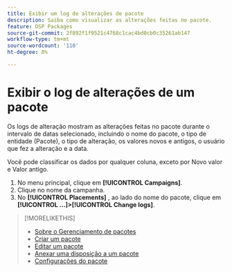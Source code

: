 ```yaml
---
title: Exibir um log de alterações de pacote
description: Saiba como visualizar as alterações feitas no pacote.
feature: DSP Packages
source-git-commit: 2f892f1f9521c4768c1cac4bd0cb0c35261ab147
workflow-type: tm+mt
source-wordcount: '110'
ht-degree: 0%

---
```


# Exibir o log de alterações de um pacote

Os logs de alteração mostram as alterações feitas no pacote durante o intervalo de datas selecionado, incluindo o nome do pacote, o tipo de entidade (Pacote), o tipo de alteração, os valores novos e antigos, o usuário que fez a alteração e a data.

Você pode classificar os dados por qualquer coluna, exceto por Novo valor e Valor antigo.

1. No menu principal, clique em **[!UICONTROL Campaigns]**.
1. Clique no nome da campanha.
1. No **[!UICONTROL Placements]** , ao lado do nome do pacote, clique em  **[!UICONTROL ...]>[!UICONTROL Change logs]**.

>[!MORELIKETHIS]
>
>* [Sobre o Gerenciamento de pacotes](package-about.md)
>* [Criar um pacote](package-create.md)
>* [Editar um pacote](package-edit.md)
>* [Anexar uma disposição a um pacote](package-attach-placement.md)
>* [Configurações do pacote](package-settings.md)

